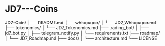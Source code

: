 # JD7---Coins
JD7-Coin/ ├── README.md ├── whitepaper/ │   └── JD7_Whitepaper.md ├── tokenomics/ │   └── JD7_Tokenomics.md ├── trading_bot/ │   ├── jd7_bot.py │   ├── telegram_notify.py │   └── requirements.txt ├── roadmap/ │   └── JD7_Roadmap.md ├── docs/ │   └── architecture.md └── LICENSE
